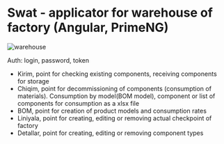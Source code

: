 # Swat - applicator for warehouse of factory (Angular, PrimeNG)

![warehouse](https://user-images.githubusercontent.com/39149309/186341894-a28014d0-7ef1-4fc6-a64f-b16b2f75c6b6.jpg)


Auth: login, password, token

- Kirim, point for checking existing components, receiving components for storage
- Chiqim, point for decommissioning of components (consumption of materials). Consumption by model(BOM model), component or list of components for consumption as a xlsx file
- BOM, point for creation of product models and consumption rates
- Liniyala, point for creating, editing or removing actual checkpoint of factory
- Detallar, point for creating, editing or removing component types
